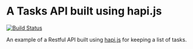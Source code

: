 A Tasks API built using hapi.js
================================

[![Build Status](http://img.shields.io/travis/rcorral/hapijs-restful-api-example.svg?style=flat)](https://travis-ci.org/rcorral/hapijs-restful-api-example)

An example of a Restful API built using [hapi.js](http://hapijs.com/) for keeping a list of tasks.

